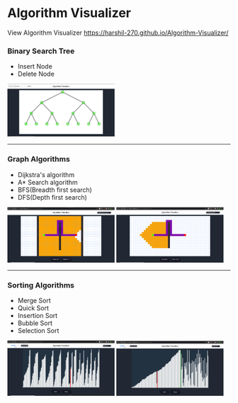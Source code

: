 # Algorithm Visualizer


View Algorithm Visualizer
https://harshil-270.github.io/Algorithm-Visualizer/


<h3>Binary Search Tree</h3>
<ul> 
  <li>Insert Node</li>
  <li>Delete Node</li>
</ul>
<div>
  <img src="images/image5.PNG" alt="Graph visulization(BFS)" width=48% />
</div>
<hr>

<h3>Graph Algorithms</h3>
<ul> 
  <li>Dijkstra's algorithm</li>
  <li>A* Search algorithm</li>
  <li>BFS(Breadth first search)</li>
  <li>DFS(Depth first search)</li>
</ul>
<div> 
  <img src="images/image1.PNG" alt="Graph visulization(BFS)" width=48% />
  <img src="images/image2.PNG" alt="Graph visulization(A*)" width=48%/>
</div>
<hr>

<h3>Sorting Algorithms</h3>
<ul> 
  <li>Merge Sort</li>
  <li>Quick Sort</li>
  <li>Insertion Sort</li>
  <li>Bubble Sort</li>
  <li>Selection Sort</li>
</ul>
<div>
  <img src="images/image3.PNG" alt="Sorting visulization(Merge)" width=48%/>
  <img src="images/image4.PNG" alt="Sorting visulization(Insertion)" width=48%/>
</div>
